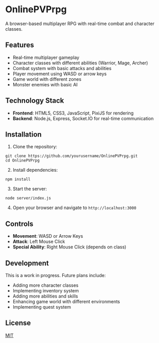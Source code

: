 # OnlinePVPrpg

A browser-based multiplayer RPG with real-time combat and character classes.

## Features

- Real-time multiplayer gameplay
- Character classes with different abilities (Warrior, Mage, Archer)
- Combat system with basic attacks and abilities
- Player movement using WASD or arrow keys
- Game world with different zones
- Monster enemies with basic AI

## Technology Stack

- **Frontend**: HTML5, CSS3, JavaScript, PixiJS for rendering
- **Backend**: Node.js, Express, Socket.IO for real-time communication

## Installation

1. Clone the repository:
```
git clone https://github.com/yourusername/OnlinePVPrpg.git
cd OnlinePVPrpg
```

2. Install dependencies:
```
npm install
```

3. Start the server:
```
node server/index.js
```

4. Open your browser and navigate to `http://localhost:3000`

## Controls

- **Movement**: WASD or Arrow Keys
- **Attack**: Left Mouse Click
- **Special Ability**: Right Mouse Click (depends on class)

## Development

This is a work in progress. Future plans include:
- Adding more character classes
- Implementing inventory system
- Adding more abilities and skills
- Enhancing game world with different environments
- Implementing quest system

## License

[MIT](LICENSE) 